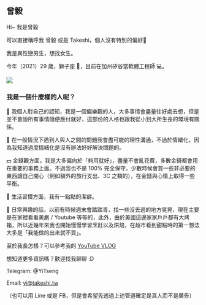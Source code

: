 曾毅
---

Hi~ 我是曾毅

可以直接稱呼我 曾毅 或是 Takeshi，個人沒有特別的偏好🤔

我是異性戀男生，想找女生。

今年（2021）29 歲，獅子座 🦁，目前在加州矽谷當軟體工程師 💻。

![](https://i.imgur.com/RI8hrdQ.jpg)

### 我是一個什麼樣的人呢？

💠 我個人對自己的認知，我是一個偏樂觀的人，大多事情會盡量往好處去想，但是並不會說所有事情隨便應付就好，這部份的人格也跟我從小到大所生長的環境有關係。

💠 在一般情況下遇到人與人之間的問題我會盡可能的理性溝通，不過於情緒化，因為我知道過度情緒化是沒有辦法好好解決問題的。

💵 金錢觀方面，我是大多偏向於「夠用就好」，盡量不會亂花費，多數金錢都會用在重要的事務上面。不過我也不是 100% 完全保守，少數時候會買一些非必要的東西讓自己開心（例如額外的旅行支出、3C 之類的），在金錢與心情上取得一些平衡。

🧹 生活習慣方面，我有一點點的潔癖。

🥮 日常興趣的話，以前有時候週末會踏踏青，找一些沒去過的地方晃晃，現在主要是在家裡看看美劇 / Youtube 等等的，此外，由於美國這邊家家戶戶都有大烤箱，所以近幾年來我也開始慢慢學習烹飪以及烘焙，在超市看到甜點時的第一想法大多是「我能做的出來就不買」。

至於我長怎樣？可以參考我的 [YouTube VLOG](https://www.youtube.com/channel/UCwu3k-kQ6IESjq4d_LVtJ3Q)

想知道更多資訊嗎？歡迎找我聊聊 :D

Telegram: @YiTseng

Email: [yi@takeshi.tw](mailto:yi@takeshi.tw)

（也可以用 Line 或是 FB，但是會希望先透過上述管道確定是真人而不是廣告）
